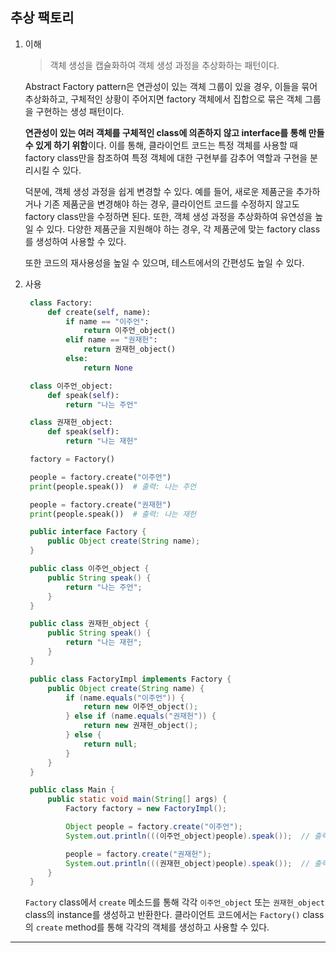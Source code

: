 ## 추상 팩토리

1. 이해

   > 객체 생성을 캡슐화하여 객체 생성 과정을 추상화하는 패턴이다.

   Abstract Factory pattern은 연관성이 있는 객체 그룹이 있을 경우, 이들을 묶어 추상화하고, 구체적인 상황이 주어지면 factory 객체에서 집합으로 묶은 객체 그룹을 구현하는 생성 패턴이다.

   **연관성이 있는 여러 객체를 구체적인 class에 의존하지 않고 interface를 통해 만들 수 있게 하기 위함**이다. 이를 통해, 클라이언트 코드는 특정 객체를 사용할 때 factory class만을 참조하여 특정 객체에 대한 구현부를 감추어 역할과 구현을 분리시킬 수 있다.

   덕분에, 객체 생성 과정을 쉽게 변경할 수 있다. 예를 들어, 새로운 제품군을 추가하거나 기존 제품군을 변경해야 하는 경우, 클라이언트 코드를 수정하지 않고도 factory class만을 수정하면 된다. 또한, 객체 생성 과정을 추상화하여 유연성을 높일 수 있다. 다양한 제품군을 지원해야 하는 경우, 각 제품군에 맞는 factory class를 생성하여 사용할 수 있다.

   또한 코드의 재사용성을 높일 수 있으며, 테스트에서의 간편성도 높일 수 있다.

2. 사용

   ```python
    class Factory:
        def create(self, name):
            if name == "이주언":
                return 이주언_object()
            elif name == "권재헌":
                return 권재헌_object()
            else:
                return None

    class 이주언_object:
        def speak(self):
            return "나는 주언"

    class 권재헌_object:
        def speak(self):
            return "나는 재헌"

    factory = Factory()

    people = factory.create("이주언")
    print(people.speak())  # 출력: 나는 주언

    people = factory.create("권재헌")
    print(people.speak())  # 출력: 나는 재헌
   ```

   ```java
    public interface Factory {
        public Object create(String name);
    }

    public class 이주언_object {
        public String speak() {
            return "나는 주언";
        }
    }

    public class 권재헌_object {
        public String speak() {
            return "나는 재헌";
        }
    }

    public class FactoryImpl implements Factory {
        public Object create(String name) {
            if (name.equals("이주언")) {
                return new 이주언_object();
            } else if (name.equals("권재헌")) {
                return new 권재헌_object();
            } else {
                return null;
            }
        }
    }

    public class Main {
        public static void main(String[] args) {
            Factory factory = new FactoryImpl();

            Object people = factory.create("이주언");
            System.out.println(((이주언_object)people).speak());  // 출력: 나는 주언

            people = factory.create("권재헌");
            System.out.println(((권재헌_object)people).speak());  // 출력: 나는 재헌
        }
    }
   ```

   `Factory` class에서 `create` 메소드를 통해 각각 `이주언_object` 또는 `권재헌_object` class의 instance를 생성하고 반환한다. 클라이언트 코드에서는 `Factory()` class의 `create` method를 통해 각각의 객체를 생성하고 사용할 수 있다.

---
